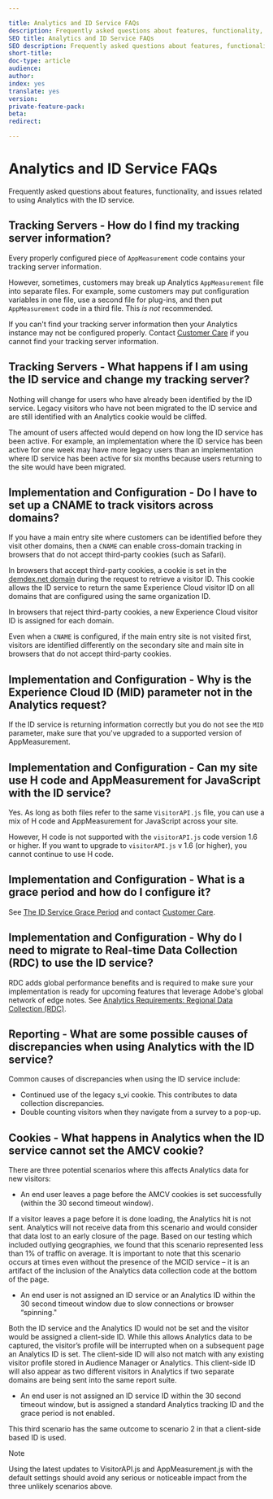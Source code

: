 ```yaml
---

title: Analytics and ID Service FAQs
description: Frequently asked questions about features, functionality, and issues related to using Analytics with the Adobe Experience Cloud ID service
SEO title: Analytics and ID Service FAQs
SEO description: Frequently asked questions about features, functionality, and issues related to using Analytics with the Adobe Experience Cloud ID service
short-title:
doc-type: article
audience:
author:
index: yes
translate: yes
version:
private-feature-pack:
beta:
redirect:

---
```


# Analytics and ID Service FAQs

Frequently asked questions about features, functionality, and issues related to using Analytics with the ID service.

## Tracking Servers - How do I find my tracking server information?

Every properly configured piece of `AppMeasurement` code contains your tracking server information.

However, sometimes, customers may break up Analytics `AppMeasurement` file into separate files. For example, some customers may put configuration variables in one file, use a second file for plug-ins, and then put `AppMeasurement` code in a third file. This *is not* recommended.

If you can't find your tracking server information then your Analytics instance may not be configured properly. Contact [Customer Care](https://helpx.adobe.com/marketing-cloud/contact-support.html) if you cannot find your tracking server information.

## Tracking Servers - What happens if I am using the ID service and change my tracking server?

Nothing will change for users who have already been identified by the ID service. Legacy visitors who have not been migrated to the ID service and are still identified with an Analytics cookie would be cliffed. 

The amount of users affected would depend on how long the ID service has been active. For example, an implementation where the ID service has been active for one week may have more legacy users than an implementation where ID service has been active for six months because users returning to the site would have been migrated.

## Implementation and Configuration - Do I have to set up a CNAME to track visitors across domains? 

If you have a main entry site where customers can be identified before they visit other domains, then a `CNAME` can enable cross-domain tracking in browsers that do not accept third-party cookies \(such as Safari\).

In browsers that accept third-party cookies, a cookie is set in the [demdex.net domain](https://marketing.adobe.com/resources/help/en_US/aam/demdex-calls.html) during the request to retrieve a visitor ID. This cookie allows the ID service to return the same Experience Cloud visitor ID on all domains that are configured using the same organization ID. 

In browsers that reject third-party cookies, a new Experience Cloud visitor ID is assigned for each domain.

Even when a `CNAME` is configured, if the main entry site is not visited first, visitors are identified differently on the secondary site and main site in browsers that do not accept third-party cookies.

## Implementation and Configuration - Why is the Experience Cloud ID \(MID\) parameter not in the Analytics request? 

If the ID service is returning information correctly but you do not see the `MID` parameter, make sure that you've upgraded to a supported version of AppMeasurement.

## Implementation and Configuration - Can my site use H code and AppMeasurement for JavaScript with the ID service? 

Yes. As long as both files refer to the same `VisitorAPI.js` file, you can use a mix of H code and AppMeasurement for JavaScript across your site.

However, H code is not supported with the `visitorAPI.js` code version 1.6 or higher. If you want to upgrade to `visitorAPI.js` v 1.6 \(or higher\), you cannot continue to use H code.

## Implementation and Configuration - What is a grace period and how do I configure it?

See [The ID Service Grace Period](mcvid_grace_period.html#) and contact [Customer Care](https://helpx.adobe.com/marketing-cloud/contact-support.html).

## Implementation and Configuration - Why do I need to migrate to Real-time Data Collection \(RDC\) to use the ID service? 

RDC adds global performance benefits and is required to make sure your implementation is ready for upcoming features that leverage Adobe's global network of edge notes. See [Analytics Requirements: Regional Data Collection \(RDC\)](mcvid-requirements.html#section_7D04BB013BC84A25BAE3B148BC0CA25F).

## Reporting - What are some possible causes of discrepancies when using Analytics with the ID service? 

Common causes of discrepancies when using the ID service include:

+ Continued use of the legacy s\_vi cookie. This contributes to data collection discrepancies.
+ Double counting visitors when they navigate from a survey to a pop-up.

## Cookies - What happens in Analytics when the ID service cannot set the AMCV cookie?

There are three potential scenarios where this affects Analytics data for new visitors:

+ An end user leaves a page before the AMCV cookies is set successfully \(within the 30 second timeout window\).

If a visitor leaves a page before it is done loading, the Analytics hit is not sent. Analytics will not receive data from this scenario and would consider that data lost to an early closure of the page. Based on our testing which included outlying geographies, we found that this scenario represented less than 1% of traffic on average. It is important to note that this scenario occurs at times even without the presence of the MCID service – it is an artifact of the inclusion of the Analytics data collection code at the bottom of the page.

+ An end user is not assigned an ID service or an Analytics ID within the 30 second timeout window due to slow connections or browser “spinning."

Both the ID service and the Analytics ID would not be set and the visitor would be assigned a client-side ID. While this allows Analytics data to be captured, the visitor’s profile will be interrupted when on a subsequent page an Analytics ID is set. The client-side ID will also not match with any existing visitor profile stored in Audience Manager or Analytics. This client-side ID will also appear as two different visitors in Analytics if two separate domains are being sent into the same report suite.

+ An end user is not assigned an ID service ID within the 30 second timeout window, but is assigned a standard Analytics tracking ID and the grace period is not enabled.

This third scenario has the same outcome to scenario 2 in that a client-side based ID is used.

>[!NOTE]
>Using the latest updates to VisitorAPI.js and AppMeasurement.js with the default settings should avoid any serious or noticeable impact from the three unlikely scenarios above.
